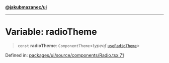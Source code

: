 [**@jakubmazanec/ui**](../README.md)

---

# Variable: radioTheme

> `const` **radioTheme**: `ComponentTheme`\<_typeof_
> [`useRadioTheme`](../functions/useRadioTheme.md)\>

Defined in:
[packages/ui/source/components/Radio.tsx:71](https://github.com/jakubmazanec/tools/blob/7c5f40d811171692b72a47160bc33d644201b16a/packages/ui/source/components/Radio.tsx#L71)

